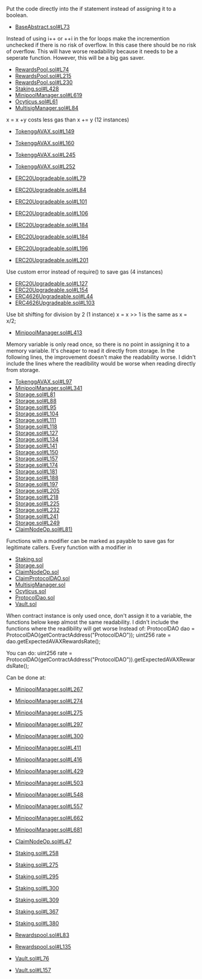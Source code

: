 Put the code directly into the if statement instead of assigning it to a boolean.

- [BaseAbstract.sol#L73](https://github.com/code-423n4/2022-12-gogopool/blob/main/contracts/contract/BaseAbstract.sol#L73)


Instead of using i++ or ++i in the for loops make the incremention unchecked if there is no risk of overflow. In this case there should be no risk of overflow. This will have worse readability because it needs to be a seperate function. However, this will be a big gas saver.

- [RewardsPool.sol#L74](https://github.com/code-423n4/2022-12-gogopool/blob/main/contracts/contract/RewardsPool.sol#L74)
- [RewardsPool.sol#L215](https://github.com/code-423n4/2022-12-gogopool/blob/main/contracts/contract/RewardsPool.sol#L215)
- [RewardsPool.sol#L230](https://github.com/code-423n4/2022-12-gogopool/blob/main/contracts/contract/RewardsPool.sol#L230)
- [Staking.sol#L428](https://github.com/code-423n4/2022-12-gogopool/blob/main/contracts/contract/Staking.sol#L428)
- [MinipoolManager.sol#L619](https://github.com/code-423n4/2022-12-gogopool/blob/main/contracts/contract/MinipoolManager.sol#L619)
- [Ocyticus.sol#L61](https://github.com/code-423n4/2022-12-gogopool/blob/main/contracts/contract/Ocyticus.sol#L61)
- [MultisigManager.sol#L84](https://github.com/code-423n4/2022-12-gogopool/blob/main/contracts/contract/MultisigManager.sol#L84)

x = x +y costs less gas than x += y (12 instances)
- [TokenggAVAX.sol#L149](https://github.com/code-423n4/2022-12-gogopool/blob/main/contracts/contract/tokens/TokenggAVAX.sol#L149)
- [TokenggAVAX.sol#L160](https://github.com/code-423n4/2022-12-gogopool/blob/main/contracts/contract/tokens/TokenggAVAX.sol#L160)
- [TokenggAVAX.sol#L245](https://github.com/code-423n4/2022-12-gogopool/blob/main/contracts/contract/tokens/TokenggAVAX.sol#L245)
- [TokenggAVAX.sol#L252](https://github.com/code-423n4/2022-12-gogopool/blob/main/contracts/contract/tokens/TokenggAVAX.sol#L252)

- [ERC20Upgradeable.sol#L79](https://github.com/code-423n4/2022-12-gogopool/blob/main/contracts/contract/tokens/upgradeable/ERC20Upgradeable.sol#L79)
- [ERC20Upgradeable.sol#L84](https://github.com/code-423n4/2022-12-gogopool/blob/main/contracts/contract/tokens/upgradeable/ERC20Upgradeable.sol#L84)
- [ERC20Upgradeable.sol#L101](https://github.com/code-423n4/2022-12-gogopool/blob/main/contracts/contract/tokens/upgradeable/ERC20Upgradeable.sol#L101)
- [ERC20Upgradeable.sol#L106](https://github.com/code-423n4/2022-12-gogopool/blob/main/contracts/contract/tokens/upgradeable/ERC20Upgradeable.sol#L106)
- [ERC20Upgradeable.sol#L184](https://github.com/code-423n4/2022-12-gogopool/blob/main/contracts/contract/tokens/upgradeable/ERC20Upgradeable.sol#L184)
- [ERC20Upgradeable.sol#L184](https://github.com/code-423n4/2022-12-gogopool/blob/main/contracts/contract/tokens/upgradeable/ERC20Upgradeable.sol#L189)
- [ERC20Upgradeable.sol#L196](https://github.com/code-423n4/2022-12-gogopool/blob/main/contracts/contract/tokens/upgradeable/ERC20Upgradeable.sol#L196)
- [ERC20Upgradeable.sol#L201](https://github.com/code-423n4/2022-12-gogopool/blob/main/contracts/contract/tokens/upgradeable/ERC20Upgradeable.sol#L201)

Use custom error instead of require() to save gas (4 instances)
- [ERC20Upgradeable.sol#L127](https://github.com/code-423n4/2022-12-gogopool/blob/main/contracts/contract/tokens/upgradeable/ERC20Upgradeable.sol#L127)
- [ERC20Upgradeable.sol#L154](https://github.com/code-423n4/2022-12-gogopool/blob/main/contracts/contract/tokens/upgradeable/ERC20Upgradeable.sol#L154)
- [ERC4626Upgradeable.sol#L44](https://github.com/code-423n4/2022-12-gogopool/blob/main/contracts/contract/tokens/upgradeable/ERC4626Upgradeable.sol#L44)
- [ERC4626Upgradeable.sol#L103](https://github.com/code-423n4/2022-12-gogopool/blob/main/contracts/contract/tokens/upgradeable/ERC4626Upgradeable.sol#L103)

Use bit shifting for division by 2 (1 instance)
x = x >> 1 is the same as x = x/2;
- [MinipoolManager.sol#L413](https://github.com/code-423n4/2022-12-gogopool/blob/main/contracts/contract/MinipoolManager.sol#L413)

Memory variable is only read once, so there is no point in assigning it to a memory variable. It's cheaper to read it directly from storage. In the following lines, the improvement doesn't make the readability worse. I didn't include the lines where the readibility would be worse when reading directly from storage.
- [TokenggAVAX.sol#L97](https://github.com/code-423n4/2022-12-gogopool/blob/main/contracts/contract/tokens/TokenggAVAX.sol#L97)
- [MinipoolManager.sol#L341](https://github.com/code-423n4/2022-12-gogopool/blob/main/contracts/contract/MinipoolManager.sol#L341)
- [Storage.sol#L81](https://github.com/code-423n4/2022-12-gogopool/blob/main/contracts/contract/Storage.sol#L81)
- [Storage.sol#L88](https://github.com/code-423n4/2022-12-gogopool/blob/main/contracts/contract/Storage.sol#L88)
- [Storage.sol#L95](https://github.com/code-423n4/2022-12-gogopool/blob/main/contracts/contract/Storage.sol#L95)
- [Storage.sol#L104](https://github.com/code-423n4/2022-12-gogopool/blob/main/contracts/contract/Storage.sol#L104)
- [Storage.sol#L111](https://github.com/code-423n4/2022-12-gogopool/blob/main/contracts/contract/Storage.sol#L111)
- [Storage.sol#L118](https://github.com/code-423n4/2022-12-gogopool/blob/main/contracts/contract/Storage.sol#L118)
- [Storage.sol#L127](https://github.com/code-423n4/2022-12-gogopool/blob/main/contracts/contract/Storage.sol#L127)
- [Storage.sol#L134](https://github.com/code-423n4/2022-12-gogopool/blob/main/contracts/contract/Storage.sol#L134)
- [Storage.sol#L141](https://github.com/code-423n4/2022-12-gogopool/blob/main/contracts/contract/Storage.sol#L141)
- [Storage.sol#L150](https://github.com/code-423n4/2022-12-gogopool/blob/main/contracts/contract/Storage.sol#L150)
- [Storage.sol#L157](https://github.com/code-423n4/2022-12-gogopool/blob/main/contracts/contract/Storage.sol#L157)
- [Storage.sol#L174](https://github.com/code-423n4/2022-12-gogopool/blob/main/contracts/contract/Storage.sol#L174)
- [Storage.sol#L181](https://github.com/code-423n4/2022-12-gogopool/blob/main/contracts/contract/Storage.sol#L181)
- [Storage.sol#L188](https://github.com/code-423n4/2022-12-gogopool/blob/main/contracts/contract/Storage.sol#L188)
- [Storage.sol#L197](https://github.com/code-423n4/2022-12-gogopool/blob/main/contracts/contract/Storage.sol#L197)
- [Storage.sol#L205](https://github.com/code-423n4/2022-12-gogopool/blob/main/contracts/contract/Storage.sol#L205)
- [Storage.sol#L218](https://github.com/code-423n4/2022-12-gogopool/blob/main/contracts/contract/Storage.sol#L218)
- [Storage.sol#L225](https://github.com/code-423n4/2022-12-gogopool/blob/main/contracts/contract/Storage.sol#L225)
- [Storage.sol#L232](https://github.com/code-423n4/2022-12-gogopool/blob/main/contracts/contract/Storage.sol#L232)
- [Storage.sol#L241](https://github.com/code-423n4/2022-12-gogopool/blob/main/contracts/contract/Storage.sol#L241)
- [Storage.sol#L249](https://github.com/code-423n4/2022-12-gogopool/blob/main/contracts/contract/Storage.sol#L249)
- [ClaimNodeOp.sol#L81)](https://github.com/code-423n4/2022-12-gogopool/blob/main/contracts/contract/ClaimNodeOp.sol#L81)

Functions with a modifier can be marked as payable to save gas for legitimate callers.
Every function with a modifier in 
- [Staking.sol](https://github.com/code-423n4/2022-12-gogopool/blob/main/contracts/contract/tokens/upgradeable/Staking.sol)
- [Storage.sol](https://github.com/code-423n4/2022-12-gogopool/blob/main/contracts/contract/tokens/upgradeable/Storage.sol)
- [ClaimNodeOp.sol](https://github.com/code-423n4/2022-12-gogopool/blob/main/contracts/contract/tokens/upgradeable/ClaimNodeOp.sol)
- [ClaimProtocolDAO.sol](https://github.com/code-423n4/2022-12-gogopool/blob/main/contracts/contract/tokens/upgradeable/ClaimProtocolDAO.sol)
- [MultisigManager.sol](https://github.com/code-423n4/2022-12-gogopool/blob/main/contracts/contract/tokens/upgradeable/MultisigManager.sol)
- [Ocyticus.sol](https://github.com/code-423n4/2022-12-gogopool/blob/main/contracts/contract/tokens/upgradeable/Ocyticus.sol)
- [ProtocolDao.sol](https://github.com/code-423n4/2022-12-gogopool/blob/main/contracts/contract/tokens/upgradeable/ProtocolDao.sol)
- [Vault.sol](https://github.com/code-423n4/2022-12-gogopool/blob/main/contracts/contract/tokens/upgradeable/Vault.sol)

When contract instance is only used once, don't assign it to a variable, the functions below keep almost the same readability. I didn't include the functions where the readibility will get worse
Instead of:
ProtocolDAO dao = ProtocolDAO(getContractAddress("ProtocolDAO"));
uint256 rate = dao.getExpectedAVAXRewardsRate();

You can do:
uint256 rate = ProtocolDAO(getContractAddress("ProtocolDAO")).getExpectedAVAXRewardsRate();

Can be done at:
- [MinipoolManager.sol#L267](https://github.com/code-423n4/2022-12-gogopool/blob/main/contracts/contract/MinipoolManager.sol#L267)
- [MinipoolManager.sol#L274](https://github.com/code-423n4/2022-12-gogopool/blob/main/contracts/contract/MinipoolManager.sol#L274)
- [MinipoolManager.sol#L275](https://github.com/code-423n4/2022-12-gogopool/blob/main/contracts/contract/MinipoolManager.sol#L275)
- [MinipoolManager.sol#L297](https://github.com/code-423n4/2022-12-gogopool/blob/main/contracts/contract/MinipoolManager.sol#L297)
- [MinipoolManager.sol#L300](https://github.com/code-423n4/2022-12-gogopool/blob/main/contracts/contract/MinipoolManager.sol#L300)
- [MinipoolManager.sol#L411](https://github.com/code-423n4/2022-12-gogopool/blob/main/contracts/contract/MinipoolManager.sol#L411)
- [MinipoolManager.sol#L416](https://github.com/code-423n4/2022-12-gogopool/blob/main/contracts/contract/MinipoolManager.sol#L416)
- [MinipoolManager.sol#L429](https://github.com/code-423n4/2022-12-gogopool/blob/main/contracts/contract/MinipoolManager.sol#L429)
- [MinipoolManager.sol#L503](https://github.com/code-423n4/2022-12-gogopool/blob/main/contracts/contract/MinipoolManager.sol#L503)
- [MinipoolManager.sol#L548](https://github.com/code-423n4/2022-12-gogopool/blob/main/contracts/contract/MinipoolManager.sol#L548)
- [MinipoolManager.sol#L557](https://github.com/code-423n4/2022-12-gogopool/blob/main/contracts/contract/MinipoolManager.sol#L557)
- [MinipoolManager.sol#L662](https://github.com/code-423n4/2022-12-gogopool/blob/main/contracts/contract/MinipoolManager.sol#L662)
- [MinipoolManager.sol#L681](https://github.com/code-423n4/2022-12-gogopool/blob/main/contracts/contract/MinipoolManager.sol#L681)

- [ClaimNodeOp.sol#L47](https://github.com/code-423n4/2022-12-gogopool/blob/main/contracts/contract/ClaimNodeOp.sol#L47)

- [Staking.sol#L258](https://github.com/code-423n4/2022-12-gogopool/blob/main/contracts/contract/Staking.sol#L258)
- [Staking.sol#L275](https://github.com/code-423n4/2022-12-gogopool/blob/main/contracts/contract/Staking.sol#L275)
- [Staking.sol#L295](https://github.com/code-423n4/2022-12-gogopool/blob/main/contracts/contract/Staking.sol#L295)
- [Staking.sol#L300](https://github.com/code-423n4/2022-12-gogopool/blob/main/contracts/contract/Staking.sol#L300)
- [Staking.sol#L309](https://github.com/code-423n4/2022-12-gogopool/blob/main/contracts/contract/Staking.sol#L309)
- [Staking.sol#L367](https://github.com/code-423n4/2022-12-gogopool/blob/main/contracts/contract/Staking.sol#L367)
- [Staking.sol#L380](https://github.com/code-423n4/2022-12-gogopool/blob/main/contracts/contract/Staking.sol#L380)
- [Rewardspool.sol#L83](https://github.com/code-423n4/2022-12-gogopool/blob/main/contracts/contract/Rewardspool.sol#L83)
- [Rewardspool.sol#L135](https://github.com/code-423n4/2022-12-gogopool/blob/main/contracts/contract/Rewardspool.sol#L135)
- [Vault.sol#L76](https://github.com/code-423n4/2022-12-gogopool/blob/main/contracts/contract/Vault.sol#L76)
- [Vault.sol#L157](https://github.com/code-423n4/2022-12-gogopool/blob/main/contracts/contract/Vault.sol#L157)
